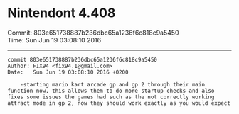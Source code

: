 # Nintendont 4.408
Commit: 803e651738887b236dbc65a1236f6c818c9a5450  
Time: Sun Jun 19 03:08:10 2016   

-----

```
commit 803e651738887b236dbc65a1236f6c818c9a5450
Author: FIX94 <fix94.1@gmail.com>
Date:   Sun Jun 19 03:08:10 2016 +0200

    -starting mario kart arcade gp and gp 2 through their main function now, this allows them to do more startup checks and also fixes some issues the games had such as the not correctly working attract mode in gp 2, now they should work exactly as you would expect
```

